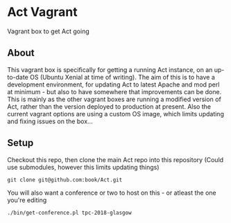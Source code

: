 # Act Vagrant

Vagrant box to get Act going

## About

This vagrant box is specifically for getting a running Act instance, on an
up-to-date OS (Ubuntu Xenial at time of writing). The aim of this is to have a
development environment, for updating Act to latest Apache and mod perl at
minimum - but also to have somewhere that improvements can be done. This is
mainly as the other vagrant boxes are running a modified version of Act, rather
than the version deployed to production at present. Also the current vagrant
options are using a custom OS image, which limits updating and fixing issues on
the box...

## Setup

Checkout this repo, then clone the main Act repo into this repository (Could
use submodules, however this limits updating things)

```
git clone git@github.com:book/Act.git
```

You will also want a conference or two to host on this - or atleast the one
you're editing

```
./bin/get-conference.pl tpc-2018-glasgow
```


